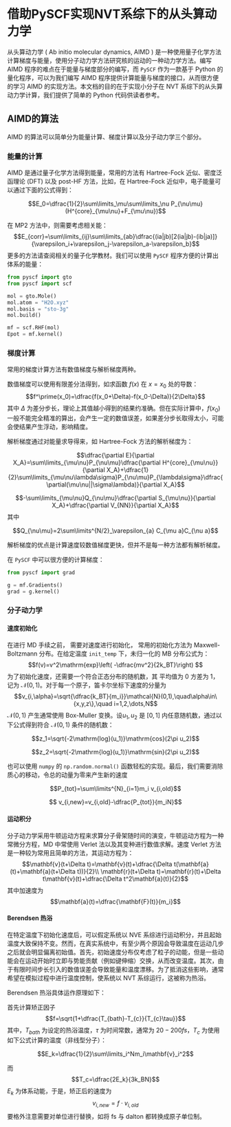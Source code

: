 # 借助PySCF实现NVT系综下的从头算动力学
从头算动力学 ( Ab initio molecular dynamics, AIMD ) 是一种使用量子化学方法计算梯度与能量，使用分子动力学方法研究核的运动的一种动力学方法。编写 AIMD 程序的难点在于能量与梯度部分的编写，而 `PySCF` 作为一款基于 Python 的量化程序，可以为我们编写 AIMD 程序提供计算能量与梯度的接口，从而很方便的学习 AIMD 的实现方法。本文档的目的在于实现小分子在 NVT 系综下的从头算动力学计算，我们提供了简单的 Python 代码供读者参考。
## AIMD的算法
AIMD 的算法可以简单分为能量计算、梯度计算以及分子动力学三个部分。
### 能量的计算
AIMD 是通过量子化学方法得到能量，常用的方法有 Hartree-Fock 近似、密度泛函理论 (DFT) 以及 post-HF 方法，比如，在 Hartree-Fock 近似中，电子能量可以通过下面的公式得到：
```math
E_0=\dfrac{1}{2}\sum\limits_\mu\sum\limits_\nu P_{\nu\mu}(H^{core}_{\mu\nu}+F_{\mu\nu})
```
在 MP2 方法中，则需要考虑相关能：
$$E_{corr}=\sum\limits_{ij}\sum\limits_{ab}\dfrac{(ia|jb)[2(ia|jb)-(ib|ja)]}{\varepsilon_i+\varepsilon_j-\varepsilon_a-\varepsilon_b}$$
更多的方法请查阅相关的量子化学教材。我们可以使用 `PySCF` 程序方便的计算出体系的能量：
```python
from pyscf import gto 
from pyscf import scf

mol = gto.Mole()
mol.atom = "H2O.xyz"
mol.basis = "sto-3g"
mol.build()  

mf = scf.RHF(mol)
Epot = mf.kernel()
```

### 梯度计算
常用的梯度计算方法有数值梯度与解析梯度两种。

数值梯度可以使用有限差分法得到，如求函数 $f(x)$ 在 $x=x_0$ 处的导数：
$$f^\prime(x_0)=\dfrac{f(x_0+\Delta)-f(x_0-\Delta)}{2\Delta}$$
其中 $\Delta$ 为差分步长，理论上其值越小得到的结果约准确。但在实际计算中，$`f(x_0)`$ 一般不能完全精准的算出，会产生一定的数值误差，如果差分步长取得太小，可能会使结果产生浮动，影响精度。

解析梯度通过对能量求导得来，如 Hartree-Fock 方法的解析梯度为：
```math
\dfrac{\partial E}{\partial X_A}=\sum\limits_{\mu\nu}P_{\nu\mu}\dfrac{\partial H^{core}_{\mu\nu}}{\partial X_A}+\dfrac{1}{2}\sum\limits_{\mu\nu\lambda\sigma}P_{\nu\mu}P_{\lambda\sigma}\dfrac{\partial(\mu\nu||\sigma\lambda)}{\partial X_A}
```
$$-\sum\limits_{\mu\nu}Q_{\nu\mu}\dfrac{\partial S_{\mu\nu}}{\partial X_A}+\dfrac{\partial V_{NN}}{\partial X_A}$$
其中
```math
Q_{\nu\mu}=2\sum\limits^{N/2}_\varepsilon_{a} C_{\mu a}C_{\nu a}
```
解析梯度的优点是计算速度较数值梯度更快，但并不是每一种方法都有解析梯度。

在 `PySCF` 中可以很方便的计算梯度：
```Python
from pyscf import grad

g = mf.Gradients()
grad = g.kernel()
```

### 分子动力学
#### 速度初始化
在进行 MD 手续之前， 需要对速度进行初始化， 常用的初始化方法为
Maxwell-Boltzmann 分布。在给定温度 `init_temp` 下，未归一化的 MB 分布公式为：
$$f(v)=v^2\mathrm{exp}\left( -\dfrac{mv^2}{2k_BT}\right) $$
为了初始化速度，还需要一个符合正态分布的随机数，其
平均值为 0 方差为 1，记为 $\mathcal{N}(0,1)$。对于每一个原子，笛卡尔坐标下速度的分量为
$$v_{i,\alpha}=\sqrt{\dfrac{k_BT}{m_i}}\mathcal{N}(0,1),\quad\alpha\in\{x,y,z\},\quad i=1,2,\dots,N$$
$\mathcal{N}(0,1)$ 产生通常使用 Box-Muller 变换。设$`u_1, u_2`$ 是 $[0,1]$ 内任意随机数，通过以下公式得到符合 $\mathcal{N}(0,1)$ 条件的随机数：
```math
z_1=\sqrt{-2\mathrm{log}(u_1)}\mathrm{cos}(2\pi u_2)
```
```math
z_2=\sqrt{-2\mathrm{log}(u_1)}\mathrm{sin}(2\pi u_2)
```
也可以使用 `numpy` 的 `np.random.normal()` 函数轻松的实现。最后，我们需要消除质心的移动，令总的动量为零来产生新的速度
```math
P_{tot}=\sum\limits^{N}_{i=1}m_i v_{i,old}
```
```math
	v_{i,new}=v_{i,old}-\dfrac{P_{tot}}{m_iN}
```
#### 运动积分
分子动力学采用牛顿运动方程来求算分子骨架随时间的演变，牛顿运动方程为一种常微分方程，MD 中常使用 Verlet 法以及其变种进行数值求解。速度 Verlet 方法是一种较为常用且简单的方法，其运动方程为：
$$\mathbf{v}(t+\Delta t)=\mathbf{v}(t)+\dfrac{\Delta t(\mathbf{a}(t)+\mathbf{a}(t+\Delta t))}{2}\\
	\mathbf{r}(t+\Delta t)=\mathbf{r}(t)+\Delta t\mathbf{v}(t)+\dfrac{\Delta t^2\mathbf{a}(t)}{2}$$
其中加速度为
$$\mathbf{a}(t)=\dfrac{\mathbf{F}(t)}{m_i}$$
#### Berendsen 热浴
在特定温度下初始化速度后，可以假定系统以 NVE 系综进行运动积分，并且起始温度大致保持不变。然而，在真实系统中，有至少两个原因会导致温度在运动几步之后就会明显偏离初始值。首先，初始速度分布仅考虑了粒子的动能，但是一些动能会在运动开始时立即与势能贡献（例如键伸缩）交换，从而改变温度。其次，由于有限时间步长引入的数值误差会导致能量和温度漂移。为了抵消这些影响，通常希望在模拟过程中进行温度控制，使系统以 NVT 系综运行，这被称为热浴。

Berendsen 热浴具体运作原理如下：

首先计算矫正因子
$$f=\sqrt{1+\dfrac{T_{bath}-T_{c}}{T_{c}\tau}}$$
其中，$`T_{bath}`$ 为设定的热浴温度，$`\tau`$ 为时间常数，通常为 $`20-200 fs`$，$`T_c`$ 为使用如下公式计算的温度（非线型分子）：
```math
E_k=\dfrac{1}{2}\sum\limits_i^Nm_i\mathbf{v}_i^2
```
而
$$T_c=\dfrac{2E_k}{3k_BN}$$
$`E_k`$ 为体系动能，于是，矫正后的速度为
$$v_{i,new}=f\cdot v_{i,old}$$
要格外注意需要对单位进行替换，如将 fs 与 dalton 都转换成原子单位制。
